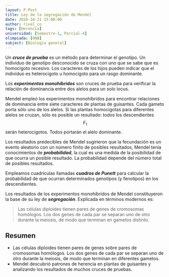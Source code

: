 ```yaml
---
layout: P-Post
title: Ley de la segregación de Mendel
date: 2016-10-21 15:00:00
author: rivel_co
tags: [Herencia]
universidad: [Semestre-1, Parcial-4]
olimpiada: [ONB]
subject: [Biología general]
---
```


Un ***cruce de prueba*** es un método para determinar el genotipo. Un individuo de genotipo desconocido se cruza con uno que se sabe que es homocigoto recesivo. Los caracteres de los hijos pueden indicar que el individuo es heterocigoto u homocigoto para un rasgo dominante.

Los ***experimentos monohíbridos*** son cruces de prueba para verificar la relación de dominancia entre dos alelos para un solo locus.

Mendel empleó los experimentos monohíbridos para encontrar relaciones de dominancia entre siete caracteres de plantas de guisantes. Cada gameto porta sólo uno de los alelos. Si las plantas homocigotas para diferentes alelos se cruzan, sólo es posible un resultado: todos los descendientes $$ F_1 $$ serán heterocigotos. Todos portarán el alelo dominante.

Los resultados predecibles de Mendel sugirieron que la fecundación es un evento aleatorio con un número finito de posibles resultados, Mendel tenía conocimientos de ***probabilidad***, la cual es una medida de la posibilidad de que ocurra un posible resultado. La probabilidad depende del número total de posibles resultados.

Empleamos cuadriculas llamadas ***cuadros de Punett*** para calcular la probabilidad de que ocurran determinados genotipos (y fenotipos) en los descendientes.

Los resultados de los experimentos monohíbridos de Mendel constituyeron la base de su ley de ***segregación***. Explicada en términos modernos es:

> Las células diploides tienen pares de genes de cromosomas homólogos. Los dos genes de cada par se separan uno de otro durante la meiosis, de modo que terminan en gametos distinto.

## Resumen

- Las células diploides tienen pares de genes sobre pares de cromosomas homólogos. Los dos genes de cada par se separan uno de otro durante la meiosis, de modo que terminan en diferentes gametos.
- Mendel descubrió patrones de herencia en plantas de guisantes y analizando los resultados de muchos cruces de pruebas.